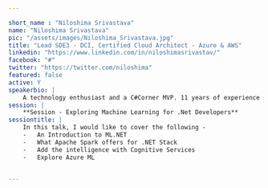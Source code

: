 ```yaml
---

short_name : "Niloshima Srivastava"
name: "Niloshima Srivastava"
pic: "/assets/images/Niloshima_Srivastava.jpg"
title: "Lead SDE3 - DCI, Certified Cloud Architect - Azure & AWS"
linkedin: "https://www.linkedin.com/in/niloshimasrivastav/"
facebook: "#"
twitter: "https://twitter.com/niloshima"
featured: false
active: Y
speakerbio: |
    A technology enthusiast and a C#Corner MVP. 11 years of experience with Microsoft technology stack. A Hardcore Microsoft Gal
session: |
    **Session - Exploring Machine Learning for .Net Developers**
sessiontitle: |
    In this talk, I would like to cover the following - 
    -	An Introduction to ML.NET
    -	What Apache Spark offers for .NET Stack
    -	Add the intelligence with Cognitive Services
    -	Explore Azure ML


---
```


